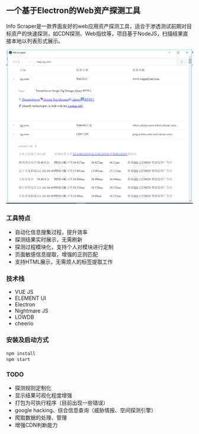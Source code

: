 ## 一个基于Electron的Web资产探测工具

Info Scraper是一款界面友好的web应用资产探测工具，适合于渗透测试前期对目标资产的快速探测，如CDN探测、Web指纹等，项目基于NodeJS，扫描结果直接本地以列表形式展示。

![](./result.png)
### 工具特点
- 自动化信息搜集过程，提升效率
- 探测结果实时展示，无需刷新
- 探测过程模块化，支持个人对模块进行定制
- 页面敏感信息提取，增强的正则匹配
- 支持HTML展示，无需烦人的标签提取工作
### 技术栈
- VUE JS
- ELEMENT UI
- Electron
- Nightmare JS
- LOWDB
- cheerio
### 安装及启动方式

```
npm install 
npm start
```

### TODO
- 探测规则定制化
- 显示结果可视化程度增强
- 打包为可执行程序（目前出现一些错误）
- google hacking、综合信息查询（威胁情报、空间探测引擎）
- 爬取数据的处理、管理
- 增强CDN判断能力